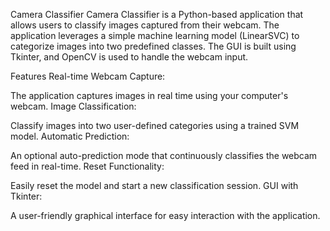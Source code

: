 Camera Classifier
Camera Classifier is a Python-based application that allows users to classify images captured from their webcam. The application leverages a simple machine learning model (LinearSVC) to categorize images into two predefined classes. The GUI is built using Tkinter, and OpenCV is used to handle the webcam input.

Features
Real-time Webcam Capture:

The application captures images in real time using your computer's webcam.
Image Classification:

Classify images into two user-defined categories using a trained SVM model.
Automatic Prediction:

An optional auto-prediction mode that continuously classifies the webcam feed in real-time.
Reset Functionality:

Easily reset the model and start a new classification session.
GUI with Tkinter:

A user-friendly graphical interface for easy interaction with the application.
